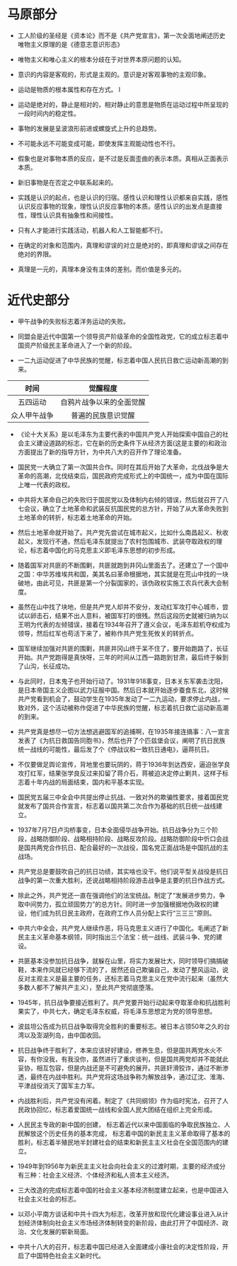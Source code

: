 # 马原部分

+ 工人阶级的圣经是《资本论》而不是《共产党宣言》，第一次全面地阐述历史唯物主义原理的是《德意志意识形态》

+ 唯物主义和唯心主义的根本分歧在于对世界本原问题的认知。

+ 意识的内容是客观的，形式是主观的。意识是对客观事物的主观印象。

+ 运动是物质的根本属性和存在方式。  l

+ 运动是绝对的，静止是相对的，相对静止的意思是物质在运动过程中所呈现的一段时间内的稳定性。

+ 事物的发展是呈波浪形前进或螺旋式上升的总趋势。

+ 不可能永远不可能变成可能，即使发挥主观能动性也不行。

+ 假象也是对事物本质的反应，是不过是反面歪曲的表示本质。真相从正面表示本质。

+ 新旧事物是在否定之中联系起来的。

+ 实践是认识的起点，也是认识的归宿。感性认识和理性认识都来自实践，感性认识反应事物的现象，理性认识反应事物的本质。感性认识的出发点是直接性，理性认识具有抽象性和间接性。

+ 只有人才能进行实践活动，机器人和人工智能都不行。

+ 在确定的对象和范围内，真理和谬误的对立是绝对的，即真理和谬误之间存在绝对的界限。

+ 真理是一元的，真理本身没有主体的差别。而价值是多元的。

# 近代史部分

+ 甲午战争的失败标志着洋务运动的失败。

+ 同盟会是近代中国第一个领导资产阶级革命的全国性政党，它的成立标志着中国资产阶级民主革命进入了一个新的阶段。

+ 一二九运动促进了中华民族的觉醒，标志着中国人民抗日救亡运动新高潮的到来。

| 时间         | 觉醒程度                 |
| :-:          | :-:                      |
| 五四运动     | 自鸦片战争以来的全面觉醒 |
| 众人甲午战争 | 普遍的民族意识觉醒       |

+ 《论十大关系》是以毛泽东为主要代表的中国共产党人开始探索中国自己的社会主义建设道路的标志，它在新的历史条件下从经济方面(这是主要的)和政治方面提出了新的指导方针，为中共八大的召开作了理论准备。

+ 国民党一大确立了第一次国共合作。同时在其后开始了大革命，北伐战争是大革命的高潮，北伐结束后，国民政府完成形式上的中国统一，成为中国在国际上唯一代表的政权。

+ 中共将大革命自己的失败归于国民党以及体制内右倾的错误，然后就召开了八七会议，确立了土地革命和武装反抗国民党的总方针，开始了从大革命失败到土地革命的转折，标志着土地革命的开始。

+ 然后土地革命就开始了。共产党先尝试在城市起义，比如什么南昌起义、秋收起义，发现行不通，然后毛泽东就提出了农村包围城市、武装夺取政权的理论，标志着中国化的马克思主义即毛泽东思想的初步形成。

+ 随着国军对共匪的不断围剿，共匪就跑到井冈山里面去了。还建立了一个国中之国：中华苏维埃共和国，美其名曰革命根据地，其实就是在荒山中找的一块破地，由此可见，共匪是第一个分裂国家的，该伪政权实施工农兵代表大会制度。

+ 虽然在山中找了块地，但是共产党人却并不安分，发动红军攻打中心城市，尝试以卵击石，结果不出人意料，被国军打的很残。然后这段历史就被归纳为以王明为代表的左倾错误，接着在1934年召开了遵义会议，毛泽东趁机夺权成为领导，然后红军也苟活下来了，被称作共产党生死攸关的转折点。

+ 国军继续加强对共匪的围剿，共匪井冈山终于呆不住了，要开始跑路了，长征开始。共产党跑得是真快呀，三年的时间从江西一路跑到甘肃，最后终于躲到了山沟，长征成功。

+ 与此同时，日本鬼子也开始行动了。1931年918事变，日本关东军袭击沈阳，是日本帝国主义企图以武力征服中国。然后日本就开始逐步蚕食东北，这时候共产党看到机会了，鼓动学生在1935年发动了一二九运动，要求停止内战，一致对外，这个活动被称作促进了中华民族的觉醒，标志着抗日救亡运动新高潮的到来。

+ 共产党真是想尽一切方法想逃避国军的追捕啊，在1935年接连搞事：八一宣言发表了《为抗日救国告同胞书》，然后也开了个匹兹堡会议，阐明了抗日民族统一战线的可能性，最后发了个《停战议和一致抗日通电》，逼蒋抗日。

+ 不仅要做足舆论宣传，背地里也要玩阴的，蒋于1936年到达西安，逼迫张学良攻打红军，结果张学良反过来扣留了蒋介石，蒋被迫决定停止剿共，这样子标志着十年内战的局面结束，国内和平基本实现。

+ 国民党五届三中全会中共提出停止抗战、一致对外的欺骗性要求，接着国民党就发布了国共合作宣言，标志着以国共第二次合作为基础的抗日统一战线建立。

+ 1937年7月7日卢沟桥事变，日本全面侵华战争开始。抗日战争分为三个阶段，战略防御阶段、战略相持阶段、战略反攻阶段。战略防御阶段中忻口会战是国共两党合作抗日、配合最好的一次战役，国名党正面战场是中国抗战的主战场。

+ 共产党总是要鼓吹自己的抗日功绩，其实啥也没干。他们说平型关战役是抗日战争的第一次重大胜利，还说战略相持阶段游击战争是主要的抗日作战方式。

+ 除此之外，共产党还一直在强调他们的法宝统战。制定了“发展进步势力，争取中间势力，孤立顽固势力”的总方针。同时进一步加强根据地伪政权的建设，他们成为抗日民主政府，在政府工作人员分配上实行“三三三”原则。

+ 中共六中全会，共产党人继续作恶，将马克思主义进行了中国化。毛阐述了新民主主义革命基本纲领，同时指出三个法宝：统一战线、武装斗争、党的建设。

+ 共匪基本没参加抗日战争，就躲在山里，将实力发展壮大，同时领导们搞搞破鞋，本来作风就已经够下流的了，居然还自己欺骗自己，发动了整风运动，说反对主观主义是最主要的任务，还标志着马克思主义在党中流行起来（虽然大多数人都不了解共产主义），至此共产党彻底堕落。

+ 1945年，抗日战争要接近胜利了。共产党要开始行动起来夺取革命和抗战胜利果实了，中共七大，确定毛泽东权威，将毛泽东思想定为党的领导思想。

+ 波兹坦公告成为抗日战争取得完全胜利的重要标志。被日本占领50年之久的台湾以及澎湖列岛，由中国收回。

+ 抗日战争终于胜利了，本来应该好好建设，修养生息，但是国共两党水火不容，有你没我，有我没你，虽然进行了重庆谈判，但是国共两党却并不能就此妥协，相互包容，但是内战还是不可避免的展开。共匪奸滑狡诈，通过不断渗透，最终在内战中胜利。共产党将这场战争称为解放战争，通过辽沈、淮海、平津战役消灭了国军主力军。

+ 内战胜利后，共产党没有闲着。制定了《共同纲领》作为临时宪法，召开了人民政协回忆，标志着爱国统一战线和全国人民大团结在组织上完全形成。

+ 人民民主专政的新中国的创建，
标志着近代以来中国面临的争取民族独立、人民解放这个历史任务的基本完成，
标志着中国的新民主主义革命取得了基本的胜利，标志着半殖民地半封建社会的结束和新民主主义社会在全国范围内的建立。

+ 1949年到1956年为新民主主义社会向社会主义的过渡时期，主要的经济成分有三种：社会主义经济、个体经济和私人资本主义经济。

+ 三大改造的完成标志着中国的社会主义基本经济制度建立起来，也是中国进入社会主义社会的标志。

+ 以邓小平南方谈话和中共十四大为标志，改革开放和现代化建设事业进入从计划经济体制向社会主义市场经济体制转变的新阶段，由此打开了中国经济、政治、文化发展的崭新局面。

+ 中共十八大的召开，标志着中国已经进入全面建成小康社会的决定性阶段，开启了中国特色社会主义新时代。
